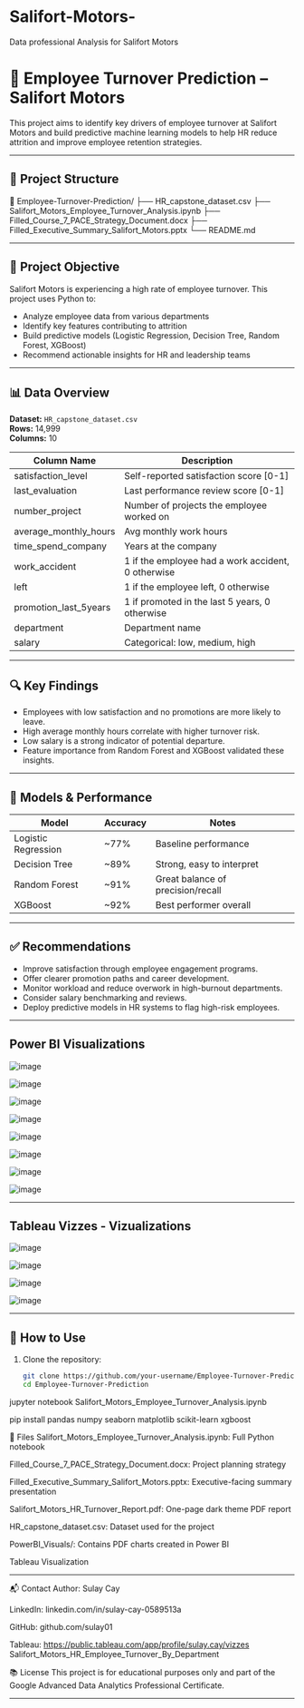 # Salifort-Motors-
Data professional Analysis for Salifort Motors
# 🧠 Employee Turnover Prediction – Salifort Motors

This project aims to identify key drivers of employee turnover at Salifort Motors and build predictive machine learning models to help HR reduce attrition and improve employee retention strategies.

---

## 📁 Project Structure

📂 Employee-Turnover-Prediction/ ├── HR_capstone_dataset.csv ├── Salifort_Motors_Employee_Turnover_Analysis.ipynb ├── Filled_Course_7_PACE_Strategy_Document.docx ├── Filled_Executive_Summary_Salifort_Motors.pptx └── README.md

---

## 📌 Project Objective

Salifort Motors is experiencing a high rate of employee turnover. This project uses Python to:
- Analyze employee data from various departments
- Identify key features contributing to attrition
- Build predictive models (Logistic Regression, Decision Tree, Random Forest, XGBoost)
- Recommend actionable insights for HR and leadership teams

---

## 📊 Data Overview

**Dataset:** `HR_capstone_dataset.csv`  
**Rows:** 14,999  
**Columns:** 10

| Column Name             | Description                                                  |
|------------------------|--------------------------------------------------------------|
| satisfaction_level     | Self-reported satisfaction score [0-1]                       |
| last_evaluation        | Last performance review score [0-1]                          |
| number_project         | Number of projects the employee worked on                    |
| average_monthly_hours  | Avg monthly work hours                                       |
| time_spend_company     | Years at the company                                         |
| work_accident          | 1 if the employee had a work accident, 0 otherwise           |
| left                   | 1 if the employee left, 0 otherwise                          |
| promotion_last_5years  | 1 if promoted in the last 5 years, 0 otherwise               |
| department             | Department name                                              |
| salary                 | Categorical: low, medium, high                               |

---

## 🔍 Key Findings

- Employees with low satisfaction and no promotions are more likely to leave.
- High average monthly hours correlate with higher turnover risk.
- Low salary is a strong indicator of potential departure.
- Feature importance from Random Forest and XGBoost validated these insights.

---

## 🧪 Models & Performance

| Model             | Accuracy | Notes                         |
|------------------|----------|-------------------------------|
| Logistic Regression | ~77%  | Baseline performance          |
| Decision Tree       | ~89%  | Strong, easy to interpret     |
| Random Forest       | ~91%  | Great balance of precision/recall |
| XGBoost             | ~92%  | Best performer overall        |

---

## ✅ Recommendations

- Improve satisfaction through employee engagement programs.
- Offer clearer promotion paths and career development.
- Monitor workload and reduce overwork in high-burnout departments.
- Consider salary benchmarking and reviews.
- Deploy predictive models in HR systems to flag high-risk employees.

---
## Power BI Visualizations 
![image](https://github.com/user-attachments/assets/1ab8c9bc-01f7-43b5-82a4-ceda230e30fd)

![image](https://github.com/user-attachments/assets/451714fb-3b97-4c11-afdd-73cc8c14ea17)

![image](https://github.com/user-attachments/assets/51329a73-b367-4bad-a6c3-31d6d1f10055)

![image](https://github.com/user-attachments/assets/aa39e7f1-eb8b-49fb-b84b-22f0059c0499)

![image](https://github.com/user-attachments/assets/b799e042-5ea9-4964-ad65-edf050a76988)

![image](https://github.com/user-attachments/assets/01792b20-8d44-4c7b-9ab0-c65e4fe4893c)

![image](https://github.com/user-attachments/assets/8efc8e5b-dd51-4431-8560-2fea75498007)

![image](https://github.com/user-attachments/assets/6f753c91-b566-44a0-942d-2b391688bbbc)



---

## Tableau Vizzes - Vizualizations

![image](https://github.com/user-attachments/assets/74a30986-dd20-48db-8e2a-0f0d3d439d76)

![image](https://github.com/user-attachments/assets/51491ee2-b57a-4103-9a8f-6032decfd20d)

![image](https://github.com/user-attachments/assets/1b3cc3f2-da3e-4674-9bab-d42691ac1551)

![image](https://github.com/user-attachments/assets/d1303c23-d63b-4240-b624-64862d079135)






---
## 🚀 How to Use

1. Clone the repository:
   ```bash
   git clone https://github.com/your-username/Employee-Turnover-Prediction.git
   cd Employee-Turnover-Prediction


jupyter notebook Salifort_Motors_Employee_Turnover_Analysis.ipynb


pip install pandas numpy seaborn matplotlib scikit-learn xgboost



📄 Files
Salifort_Motors_Employee_Turnover_Analysis.ipynb: Full Python notebook

Filled_Course_7_PACE_Strategy_Document.docx: Project planning strategy

Filled_Executive_Summary_Salifort_Motors.pptx: Executive-facing summary presentation

Salifort_Motors_HR_Turnover_Report.pdf: One-page dark theme PDF report

HR_capstone_dataset.csv: Dataset used for the project

PowerBI_Visuals/: Contains PDF charts created in Power BI

Tableau Visualization 

---

📬 Contact
Author: Sulay Cay

LinkedIn: linkedin.com/in/sulay-cay-0589513a

GitHub: github.com/sulay01

Tableau: https://public.tableau.com/app/profile/sulay.cay/vizzes
Salifort_Motors_HR_Employee_Turnover_By_Department



📚 License
This project is for educational purposes only and part of the Google Advanced Data Analytics Professional Certificate.



---


